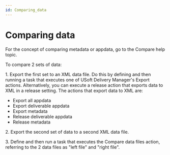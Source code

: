 ```yaml
---
id: Comparing_data
---
```


# Comparing data

For the concept of comparing metadata or appdata, go to the Compare help topic.

To compare 2 sets of data:

1. Export the first set to an XML data file. Do this by defining and then running a task that executes one of USoft Delivery Manager's Export actions. Alternatively, you can execute a release action that exports data to XML in a release setting. The actions that export data to XML are:

- Export all appdata
- Export deliverable appdata
- Export metadata
- Release deliverable appdata
- Release metadata

2. Export the second set of data to a second XML data file.

3. Define and then run a task that executes the Compare data files action, referring to the 2 data files as "left file" and "right file".

 